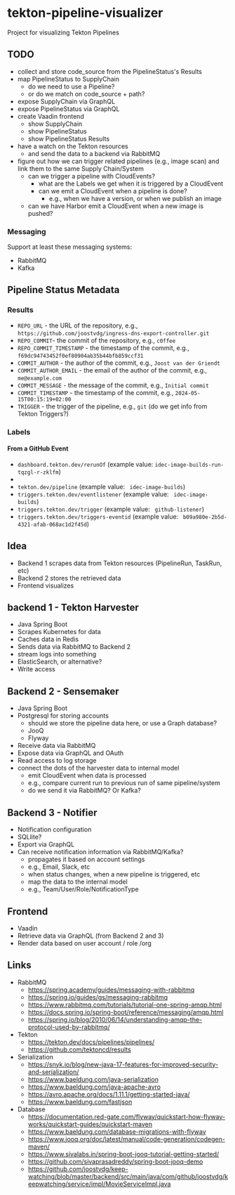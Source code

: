 # tekton-pipeline-visualizer

Project for visualizing Tekton Pipelines

## TODO

* collect and store code_source from the PipelineStatus's Results
* map PipelineStatus to SupplyChain
    * do we need to use a Pipeline?
    * or do we match on code_source + path?
* expose SupplyChain via GraphQL
* expose PipelineStatus via GraphQL
* create Vaadin frontend
    * show SupplyChain
    * show PipelineStatus
    * show PipelineStatus Results
* have a watch on the Tekton resources
    * and send the data to a backend via RabbitMQ   
* figure out how we can trigger related pipelines (e.g., image scan) and link them to the same Supply Chain/System
    * can we trigger a pipeline with CloudEvents?
      * what are the Labels we get when it is triggered by a CloudEvent
      * can we emit a CloudEvent when a pipeline is done?
          * e.g., when we have a version, or when we publish an image
    * can we have Harbor emit a CloudEvent when a new image is pushed?

### Messaging

Support at least these messaging systems:

* RabbitMQ
* Kafka


## Pipeline Status Metadata

### Results

* `REPO_URL` - the URL of the repository, e.g., `https://github.com/joostvdg/ingress-dns-export-controller.git`
* `REPO_COMMIT`- the commit of the repository, e.g., `c0ffee`
* `REPO_COMMIT_TIMESTAMP` - the timestamp of the commit, e.g., `f69dc94743452f0ef80904ab35b44bfb859ccf31`
* `COMMIT_AUTHOR` - the author of the commit, e.g., `Joost van der Griendt`
* `COMMIT_AUTHOR_EMAIL` - the email of the author of the commit, e.g., `me@example.com`
* `COMMIT_MESSAGE` - the message of the commit, e.g., `Initial commit`
* `COMMIT_TIMESTAMP` - the timestamp of the commit, e.g., `2024-05-15T00:15:19+02:00`
* `TRIGGER` - the trigger of the pipeline, e.g., `git` (do we get info from Tekton Triggers?)
 
### Labels

#### From a GitHub Event

* `dashboard.tekton.dev/rerunOf` (example value: `idec-image-builds-run-tqzgl-r-zklfm`)
* 
* `tekton.dev/pipeline` (example value: ` idec-image-builds`)
* `triggers.tekton.dev/eventlistener` (example value: ` idec-image-builds`)
* `triggers.tekton.dev/trigger` (example value: ` github-listener`)
* `triggers.tekton.dev/triggers-eventid` (example value: ` b09a980e-2b5d-4321-afab-068ac1d2f45d`) 

## Idea

* Backend 1 scrapes data from Tekton resources (PipelineRun, TaskRun, etc)
* Backend 2 stores the retrieved data
* Frontend visualizes

## backend 1 - Tekton Harvester

* Java Spring Boot
* Scrapes Kubernetes for data
* Caches data in Redis
* Sends data via RabbitMQ to Backend 2
* stream logs into something
 * ElasticSearch, or alternative?
 * Write access

## Backend 2 - Sensemaker

* Java Spring Boot
* Postgresql for storing accounts
  * should we store the pipeline data here, or use a Graph database?
  * JooQ
  * Flyway
* Receive data via RabbitMQ
* Expose data via GraphQL and OAuth
* Read access to log storage
* connect the dots of the harvester data to internal model
    * emit CloudEvent when data is processed
    * e.g., compare current run to previous run of same pipeline/system
    * do we send it via RabbitMQ? Or Kafka?

## Backend 3 - Notifier

* Notification configuration
* SQLlite?
* Export via GraphQL
* Can receive notification information via RabbitMQ/Kafka?
    * propagates it based on account settings
    * e.g., Email, Slack, etc
    * when status changes, when a new pipeline is triggered, etc
    * map the data to the internal model
    * e.g., Team/User/Role/NotificationType


## Frontend

* Vaadin
* Retrieve data via GraphQL (from Backend 2 and 3)
* Render data based on user account / role /org

## Links

* RabbitMQ
    * https://spring.academy/guides/messaging-with-rabbitmq 
    * https://spring.io/guides/gs/messaging-rabbitmq
    * https://www.rabbitmq.com/tutorials/tutorial-one-spring-amqp.html
    * https://docs.spring.io/spring-boot/reference/messaging/amqp.html
    * https://spring.io/blog/2010/06/14/understanding-amqp-the-protocol-used-by-rabbitmq/
* Tekton
    * https://tekton.dev/docs/pipelines/pipelines/
    * https://github.com/tektoncd/results
* Serialization
    * https://snyk.io/blog/new-java-17-features-for-improved-security-and-serialization/
    * https://www.baeldung.com/java-serialization
    * https://www.baeldung.com/java-apache-avro
    * https://avro.apache.org/docs/1.11.1/getting-started-java/
    * https://www.baeldung.com/fastjson
* Database
    * https://documentation.red-gate.com/flyway/quickstart-how-flyway-works/quickstart-guides/quickstart-maven
    * https://www.baeldung.com/database-migrations-with-flyway
    * https://www.jooq.org/doc/latest/manual/code-generation/codegen-maven/
    * https://www.sivalabs.in/spring-boot-jooq-tutorial-getting-started/
    * https://github.com/sivaprasadreddy/spring-boot-jooq-demo
    * https://github.com/joostvdg/keep-watching/blob/master/backend/src/main/java/com/github/joostvdg/keepwatching/service/impl/MovieServiceImpl.java